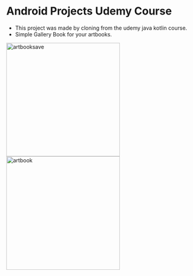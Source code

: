 # Android Projects Udemy Course 
 
- This project was made by cloning from the udemy java kotlin course.
- Simple Gallery Book for your artbooks.

<img src="https://user-images.githubusercontent.com/88238748/160485804-74052fd5-a5ad-4cbd-b535-026daf602981.png" alt="artbooksave" style="width:300px;"/>

<img src="https://user-images.githubusercontent.com/88238748/160485921-52818a78-8b83-4af3-be7b-9cf2eda1969e.png" alt="artbook" style="width:300px;"/>

